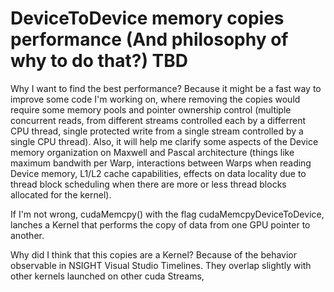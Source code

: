 # DeviceToDevice memory copies performance (And philosophy of why to do that?) TBD

Why I want to find the best performance? Because it might be a fast way to improve some code I'm working on, where removing the copies would require some memory pools and pointer ownership control (multiple concurrent reads, from different streams controlled each by a differrent CPU thread, single protected write from a single stream controlled by a single CPU thread). Also, it will help me clarify some aspects of the Device memory organization on Maxwell and Pascal architecture (things like maximum bandwith per Warp, interactions between Warps when reading Device memory, L1/L2 cache capabilities, effects on data locality due to thread block scheduling when there are more or less thread blocks allocated for the kernel).

If I'm not wrong, cudaMemcpy() with the flag cudaMemcpyDeviceToDevice, lanches a Kernel that performs the copy of data from one GPU pointer to another.

Why did I think that this copies are a Kernel? Because of the behavior observable in NSIGHT Visual Studio Timelines. They overlap slightly with other kernels launched on other cuda Streams,
